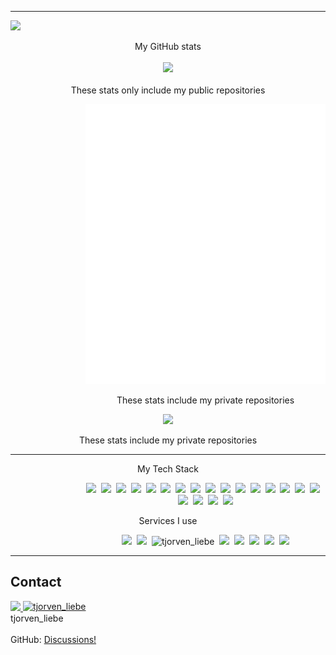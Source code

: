 

<hr/>

[![](https://visitcount.itsvg.in/api?id=tjorven-liebe&label=Views&color=6&icon=6&pretty=false)](https://github.com/Tjorven-Liebe) <br/>

<p align="center">My GitHub stats<br/><br/><a href="https://github.com/arasgungore/github-profile-trophy"><img src="https://github-profile-trophy.vercel.app/?username=Tjorven-Liebe&theme=darkhub&margin-w=15&margin-h=15&column=-1&no-bg=true&no-frame=true&rank=-C"></a><br/><br/>These stats only include my public repositories</p>

<!--<img src="https://github.com/Tjorven-Liebe/github-stats/blob/master/generated/overview.svg#gh-dark-mode-only" align="right"/>
<img src="https://github.com/Tjorven-Liebe/github-stats/blob/master/generated/languages.svg#gh-dark-mode-only"/>
-->

<dl><dd><dl><dl><dd><dl><dl><dd><dl>
<img src="https://github.com/Tjorven-Liebe/github-stats/blob/master/generated/overview.svg#gh-dark-mode-only" align="right"/>
<img src="https://github.com/Tjorven-Liebe/github-stats/blob/master/generated/languages.svg#gh-dark-mode-only"/>
<p align="center">These stats include my private repositories</p>
</dl></dd></dl></dl></dd></dl></dl></dd></dl>


<div align=center>
    
<a href="https://github.com/muety/wakapi"><img src="https://github-readme-stats.vercel.app/api/wakatime?username=tjorvenliebe&api_domain=wakapi.tjorven-liebe.de&bg_color=0D1117&title_color=40C463&icon_color=1D2229&text_color=8B949E&custom_title=Week%20Stats" width="800"/></a>

</div>
<p align="center">These stats include my private repositories</p>
</dl></dd></dl></dl></dd></dl></dl></dd></dl>
<hr/>
<p align="center">My Tech Stack</p>
<dl><dd><dl><dl><dd><dl><dl><dd><dl>
<p align="center"><img src="https://img.shields.io/badge/java-since_2018-%23ED8B00.svg?style=for-the-badge&logo=openjdk&logoColor=white">&nbsp&nbsp<img src="https://img.shields.io/badge/kotlin-%237F52FF.svg?style=for-the-badge&logo=kotlin&logoColor=white">&nbsp&nbsp<img src="https://img.shields.io/badge/Gradle-02303A.svg?style=for-the-badge&logo=Gradle&logoColor=white">&nbsp&nbsp<img src="https://img.shields.io/badge/SQL_DB-003545?style=for-the-badge&logo=mariadb&logoColor=white">&nbsp&nbsp<img src="https://img.shields.io/badge/Spigot/BungeeCord-62B47A?style=for-the-badge&logo=minecraft&logoColor=white">&nbsp&nbsp<img src="https://img.shields.io/badge/Discord.js-%235865F2.svg?style=for-the-badge&logo=discord&logoColor=white">&nbsp&nbsp<img src="https://img.shields.io/badge/Debian-D70A53?style=for-the-badge&logo=debian&logoColor=white">&nbsp&nbsp<img src="https://img.shields.io/badge/Manjaro-35BF5C?style=for-the-badge&logo=Manjaro&logoColor=white">&nbsp&nbsp<img src="https://img.shields.io/badge/html5-%23E34F26.svg?style=for-the-badge&logo=html5&logoColor=white">&nbsp&nbsp<img src="https://img.shields.io/badge/javascript-%23323330.svg?style=for-the-badge&logo=javascript&logoColor=%23F7DF1E">&nbsp&nbsp<img src="https://img.shields.io/badge/css3-%231572B6.svg?style=for-the-badge&logo=css3&logoColor=white">&nbsp&nbsp<img src="https://img.shields.io/badge/SASS-hotpink.svg?style=for-the-badge&logo=SASS&logoColor=white">&nbsp&nbsp<img src="https://img.shields.io/badge/vuejs-%2335495e.svg?style=for-the-badge&logo=vuedotjs&logoColor=%234FC08D">&nbsp&nbsp<img src="https://img.shields.io/badge/vite-%23646CFF.svg?style=for-the-badge&logo=vite&logoColor=white">&nbsp&nbsp<img src="https://img.shields.io/badge/yarn-%232C8EBB.svg?style=for-the-badge&logo=yarn&logoColor=white">&nbsp&nbsp<img src="https://img.shields.io/badge/NPM-%23CB3837.svg?style=for-the-badge&logo=npm&logoColor=white">&nbsp&nbsp<img src="https://img.shields.io/badge/bootstrap-%238511FA.svg?style=for-the-badge&logo=bootstrap&logoColor=white">&nbsp&nbsp<img src="https://img.shields.io/badge/node.js-6DA55F?style=for-the-badge&logo=node.js&logoColor=white">&nbsp&nbsp<img src="https://img.shields.io/badge/Quasar-16B7FB?style=for-the-badge&logo=quasar&logoColor=white">&nbsp&nbsp<img src="https://img.shields.io/badge/git-%23F05033.svg?style=for-the-badge&logo=git&logoColor=white"></p>
</dl></dd></dl></dl></dd></dl></dl></dd></dl>
<p align="center">Services I use</p>
<dl><dd><dl><dl><dd><dl><dl><dd><dl>
<p align="center"><img src="https://img.shields.io/badge/IntelliJIDEA-E4219A.svg?style=for-the-badge&logo=intellij-idea&logoColor=white">&nbsp&nbsp<img src="https://img.shields.io/badge/webstorm-BA1DCD?style=for-the-badge&logo=webstorm&logoColor=white&color=black">&nbsp&nbsp<img alt="tjorven_liebe" float="left" src="https://img.shields.io/badge/Discord-tjorven_liebe-%235865F2.svg?style=for-the-badge&logo=discord&logoColor=white">&nbsp&nbsp<img src="https://img.shields.io/badge/VIM-%2311AB00.svg?style=for-the-badge&logo=vim&logoColor=white">&nbsp&nbsp<img src="https://img.shields.io/badge/Obsidian-%23483699.svg?style=for-the-badge&logo=obsidian&logoColor=white">&nbsp&nbsp<img src="https://img.shields.io/badge/Android%20Studio-3DDC84.svg?style=for-the-badge&logo=android-studio&logoColor=white">&nbsp&nbsp<img src="https://img.shields.io/badge/Trello-%23026AA7.svg?style=for-the-badge&logo=Trello&logoColor=white">&nbsp&nbsp<img src="https://img.shields.io/badge/github-%23121011.svg?style=for-the-badge&logo=github&logoColor=white"></p>
</dl></dd></dl></dl></dd></dl></dl></dd></dl>

<hr/>
<h2>Contact</h2>
<a
    id="cy-effective-orcid-url"
    class="underline"
     href="https://orcid.org/0009-0006-5297-938X"
     target="orcid.widget"
     rel="me noopener noreferrer"
     style="vertical-align: top">
     <img src="https://img.shields.io/badge/My-ORCID-blue.svg?style=for-the-badge&"/>
    </a>
<a href="https://discord.com/users/428284027519369217" target="_blank"><img alt="tjorven_liebe" float="left" src="https://img.shields.io/badge/Discord-tjorven_liebe-%235865F2.svg?style=for-the-badge&logo=discord&logoColor=white"></a>
<br/>
tjorven_liebe<br/><br/>
GitHub: <a href="https://github.com/Tjorven-Liebe/Tjorven-Liebe/discussions/">Discussions!</a>

